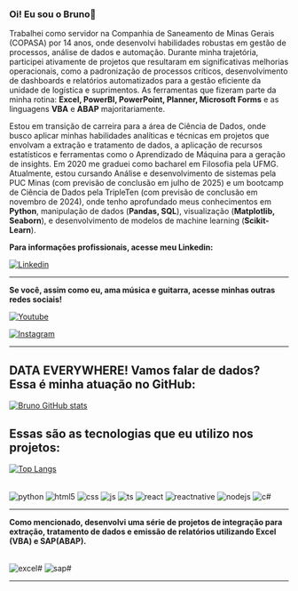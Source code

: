 ### Oi! Eu sou o Bruno👋
Trabalhei como servidor na Companhia de Saneamento de Minas Gerais (COPASA) por 14 anos, onde desenvolvi habilidades robustas em gestão de processos, análise de dados e automação. Durante minha trajetória, participei ativamente de projetos que resultaram em significativas melhorias operacionais, como a padronização de processos críticos, desenvolvimento de dashboards e relatórios automatizados para a gestão eficiente da unidade de logística e suprimentos.
As ferramentas que fizeram parte da minha rotina: <b>Excel, PowerBI, PowerPoint, Planner, Microsoft Forms</b> e as linguagens <b>VBA</b> e <b>ABAP</b> majoritariamente.

Estou em transição de carreira para a área de Ciência de Dados, onde busco aplicar minhas habilidades analíticas e técnicas em projetos que envolvam a extração e tratamento de dados, a aplicação de recursos estatísticos e ferramentas como o Aprendizado de Máquina para a geração de insights. Em 2020 me graduei como bacharel em Filosofia pela UFMG. Atualmente, estou cursando Análise e desenvolvimento de sistemas pela PUC Minas (com previsão de conclusão em julho de 2025) e um bootcamp de Ciência de Dados pela TripleTen (com previsão de conclusão em novembro de 2024), onde tenho aprofundado meus conhecimentos em <b>Python</b>, manipulação de dados (<b>Pandas, SQL</b>), visualização (<b>Matplotlib, Seaborn</b>), e desenvolvimento de modelos de machine learning (<b>Scikit-Learn</b>).

<b>Para informações profissionais, acesse meu Linkedin:</b>

[![Linkedin](https://img.shields.io/badge/LinkedIn-0077B5?style=for-the-badge&logo=linkedin&logoColor=white)](https://www.linkedin.com/in/bruno-lima-9407252ba/)

__________________________________________________________________
<b>Se você, assim como eu, ama música e guitarra, acesse minhas outras redes sociais!</b>

[![Youtube](https://img.shields.io/badge/YouTube-FF0000?style=for-the-badge&logo=youtube&logoColor=white)](https://www.youtube.com/@BrunoLima88)

[![Instagram](https://img.shields.io/badge/Instagram-E4405F?style=for-the-badge&logo=instagram&logoColor=white)](https://www.instagram.com/bls_music/)

__________________________________________________________________

## DATA EVERYWHERE! Vamos falar de dados? Essa é minha atuação no GitHub:


[![Bruno GitHub stats](https://github-readme-stats.vercel.app/api?username=Bruno-LSo&show_icons=true&theme=dracula)](https://github-readme-stats.vercel.app/api?username=Bruno-LSo&show_icons=true&theme=chartreuse-dark)



## Essas são as tecnologias que eu utilizo nos projetos:

[![Top Langs](https://github-readme-stats.vercel.app/api/top-langs/?username=Bruno-LSo)](https://github.com/Bruno-LSo/github-readme-stats)

<div style="display: inline_block"><br/>
    <img align="center" alt="python" src="https://img.shields.io/badge/Python-3776AB?style=for-the-badge&logo=python&logoColor=white" />
    <img align="center" alt="html5" src="https://img.shields.io/badge/HTML5-E34F26?style=for-the-badge&logo=html5&logoColor=white" />
    <img align="center" alt="css" src="https://img.shields.io/badge/CSS3-1572B6?style=for-the-badge&logo=css3&logoColor=white" />
    <img align="center" alt="js" src="https://img.shields.io/badge/JavaScript-F7DF1E?style=for-the-badge&logo=javascript&logoColor=black" />
    <img align="center" alt="ts" src="https://img.shields.io/badge/TypeScript-007ACC?style=for-the-badge&logo=typescript&logoColor=white" />
    <img align="center" alt="react" src="https://img.shields.io/badge/React-20232A?style=for-the-badge&logo=react&logoColor=61DAFB" />
    <img align="center" alt="reactnative" src="https://img.shields.io/badge/React_Native-20232A?style=for-the-badge&logo=react&logoColor=61DAFB" />
    <img align="center" alt="nodejs" src="https://img.shields.io/badge/Node.js-43853D?style=for-the-badge&logo=node.js&logoColor=white" />
    <img align="center" alt="c#" src="https://img.shields.io/badge/C%23-239120?style=for-the-badge&logo=c-sharp&logoColor=white" />
</div>

__________________________________________________________________


<b>Como mencionado, desenvolvi uma série de projetos de integração para extração, tratamento de dados e emissão de relatórios utilizando Excel (VBA) e SAP(ABAP).</b>
<div style="display: inline_block"><br/>
    <img align="center" alt="excel#" src="https://img.shields.io/badge/Microsoft_Excel-217346?style=for-the-badge&logo=microsoft-excel&logoColor=white" />
    <img align="center" alt="sap#" src="https://img.shields.io/badge/SAP-0FAAFF?style=for-the-badge&logo=sap&logoColor=white" />
</div>

__________________________________________________________________

